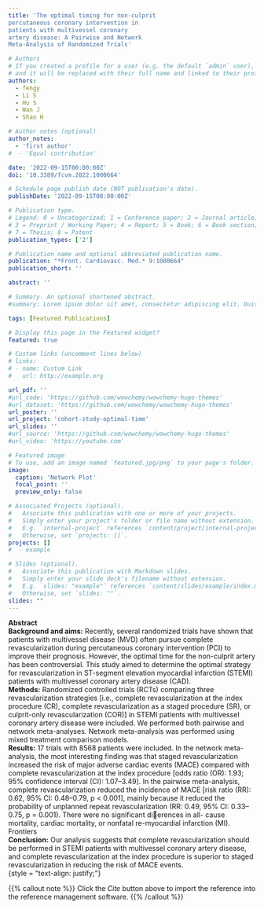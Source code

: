 ```yaml
---
title: 'The optimal timing for non-culprit
percutaneous coronary intervention in
patients with multivessel coronary
artery disease: A Pairwise and Network
Meta-Analysis of Randomized Trials'

# Authors
# If you created a profile for a user (e.g. the default `admin` user), write the username (folder name) here
# and it will be replaced with their full name and linked to their profile.
authors:
  - fengy
  - Li S
  - Hu S
  - Wan J
  - Shao H

# Author notes (optional)
author_notes:
  - 'first author'
#  - 'Equal contribution'

date: '2022-09-15T00:00:00Z'
doi: '10.3389/fcvm.2022.1000664'

# Schedule page publish date (NOT publication's date).
publishDate: '2022-09-15T00:00:00Z'

# Publication type.
# Legend: 0 = Uncategorized; 1 = Conference paper; 2 = Journal article;
# 3 = Preprint / Working Paper; 4 = Report; 5 = Book; 6 = Book section;
# 7 = Thesis; 8 = Patent
publication_types: ['2']

# Publication name and optional abbreviated publication name.
publication: "*Front. Cardiovasc. Med.* 9:1000664"
publication_short: ''

abstract: ''

# Summary. An optional shortened abstract.
#summary: Lorem ipsum dolor sit amet, consectetur adipiscing elit. Duis posuere tellus ac convallis placerat. Proin tincidunt magna sed ex sollicitudin condimentum.

tags: [Featured Publications]

# Display this page in the Featured widget?
featured: true

# Custom links (uncomment lines below)
# links:
# - name: Custom Link
#   url: http://example.org

url_pdf: ''
#url_code: 'https://github.com/wowchemy/wowchemy-hugo-themes'
#url_dataset: 'https://github.com/wowchemy/wowchemy-hugo-themes'
url_poster: ''
url_project: 'cohort-study-optimal-time'
url_slides: ''
#url_source: 'https://github.com/wowchemy/wowchemy-hugo-themes'
#url_video: 'https://youtube.com'

# Featured image
# To use, add an image named `featured.jpg/png` to your page's folder.
image:
  caption: 'Network Plot'
  focal_point: ''
  preview_only: false

# Associated Projects (optional).
#   Associate this publication with one or more of your projects.
#   Simply enter your project's folder or file name without extension.
#   E.g. `internal-project` references `content/project/internal-project/index.md`.
#   Otherwise, set `projects: []`.
projects: []
#  - example

# Slides (optional).
#   Associate this publication with Markdown slides.
#   Simply enter your slide deck's filename without extension.
#   E.g. `slides: "example"` references `content/slides/example/index.md`.
#   Otherwise, set `slides: ""`.
slides: ""
---
```


**Abstract**  
**Background and aims:** Recently, several randomized trials have shown
that patients with multivessel disease (MVD) often pursue complete
revascularization during percutaneous coronary intervention (PCI) to
improve their prognosis. However, the optimal time for the non-culprit artery
has been controversial. This study aimed to determine the optimal strategy
for revascularization in ST-segment elevation myocardial infarction (STEMI)
patients with multivessel coronary artery disease (CAD).  
**Methods:** Randomized controlled trials (RCTs) comparing three
revascularization strategies [i.e., complete revascularization at the index
procedure (CR), complete revascularization as a staged procedure (SR),
or culprit-only revascularization (COR)] in STEMI patients with multivessel
coronary artery disease were included. We performed both pairwise and
network meta-analyses. Network meta-analysis was performed using mixed
treatment comparison models.  
**Results:** 17 trials with 8568 patients were included. In the network meta-
analysis, the most interesting finding was that staged revascularization
increased the risk of major adverse cardiac events (MACE) compared with
complete revascularization at the index procedure [odds ratio (OR): 1.93;
95% confidence interval (CI): 1.07–3.49]. In the pairwise meta-analysis,
complete revascularization reduced the incidence of MACE [risk ratio
(RR): 0.62, 95% CI: 0.48–0.79, p < 0.001], mainly because it reduced
the probability of unplanned repeat revascularization (RR: 0.49, 95% CI:
0.33–0.75, p = 0.001). There were no significant di􀀀erences in all-
cause mortality, cardiac mortality, or nonfatal re-myocardial infarction (MI).
Frontiers  
**Conclusion:** Our analysis suggests that complete revascularization should
be performed in STEMI patients with multivessel coronary artery disease,
and complete revascularization at the index procedure is superior to staged
revascularization in reducing the risk of MACE events.  
{style = "text-align: justify;"}

{{% callout note %}}
Click the _Cite_ button above to import the reference into the reference management software.
{{% /callout %}}

